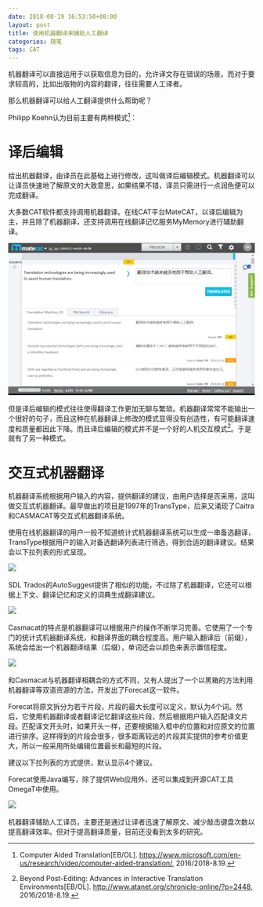 ```yaml
---
date: 2018-08-19 16:53:50+08:00
layout: post
title: 使用机器翻译来辅助人工翻译
categories: 随笔
tags: CAT
---
```


机器翻译可以直接运用于以获取信息为目的，允许译文存在错误的场景。而对于要求较高的，比如出版物的内容的翻译，往往需要人工译者。

那么机器翻译可以给人工翻译提供什么帮助呢？

Philipp Koehn认为目前主要有两种模式[^pk]：

# 译后编辑

给出机器翻译，由译员在此基础上进行修改，这叫做译后编辑模式。机器翻译可以让译员快速地了解原文的大致意思，如果结果不错，译员只需进行一点润色便可以完成翻译。

大多数CAT软件都支持调用机器翻译。在线CAT平台MateCAT，以译后编辑为主，并且除了机器翻译，还支持调用在线翻译记忆服务MyMemory进行辅助翻译。

![](https://github.com/xulihang/xulihang.github.io/raw/master/album/mt/matecat.png)

但是译后编辑的模式往往使得翻译工作更加无聊与繁琐。机器翻译常常不能输出一个很好的句子，而且这种在机器翻译上修改的模式显得没有创造性，有可能翻译速度和质量都因此下降。而且译后编辑的模式并不是一个好的人机交互模式[^atanet]。于是就有了另一种模式。

# 交互式机器翻译

机器翻译系统根据用户输入的内容，提供翻译的建议，由用户选择是否采用，这叫做交互式机器翻译。最早做出的项目是1997年的TransType，后来又涌现了Caitra和CASMACAT等交互式机器翻译系统。

使用在线机器翻译的用户一般不知道统计式机器翻译系统可以生成一串备选翻译，TransType根据用户的输入对备选翻译列表进行筛选，得到合适的翻译建议。结果会以下拉列表的形式呈现。

![](https://github.com/xulihang/xulihang.github.io/raw/master/album/mt/transtype.png)

SDL Trados的AutoSuggest提供了相似的功能，不过除了机器翻译，它还可以根据上下文、翻译记忆和定义的词典生成翻译建议。

![](https://github.com/xulihang/xulihang.github.io/raw/master/album/mt/autosuggest.png)

Casmacat的特点是机器翻译可以根据用户的操作不断学习完善。它使用了一个专门的统计式机器翻译系统，和翻译界面的耦合程度高。用户输入翻译后（前缀），系统会给出一个机器翻译结果（后缀），单词还会以颜色来表示置信程度。

![](https://github.com/xulihang/xulihang.github.io/raw/master/album/mt/casmacat.png)

和Casmacat与机器翻译相耦合的方式不同，又有人提出了一个以黑箱的方法利用机器翻译等双语资源的方法，开发出了Forecat这一软件。

Forecat将原文拆分为若干片段，片段的最大长度可以定义，默认为4个词。然后，它使用机器翻译或者翻译记忆翻译这些片段，然后根据用户输入匹配译文片段。匹配译文开头时，如果开头一样，还要根据输入框中的位置和对应原文的位置进行排序。这样得到的片段会很多，很多距离较远的片段其实提供的参考价值更大，所以一般采用所处编辑位置最长和最短的片段。

建议以下拉列表的方式提供，默认显示4个建议。

Forecat使用Java编写，除了提供Web应用外，还可以集成到开源CAT工具OmegaT中使用。

![](https://github.com/xulihang/xulihang.github.io/raw/master/album/mt/forecat.png)


机器翻译辅助人工译员，主要还是通过让译者迅速了解原文、减少敲击键盘次数以提高翻译效率。但对于提高翻译质量，目前还没看到太多的研究。



[^pk]: Computer Aided Translation[EB/OL]. https://www.microsoft.com/en-us/research/video/computer-aided-translation/, 2016/2018-8.19.
[^atanet]: Beyond Post-Editing: Advances in Interactive Translation Environments[EB/OL]. http://www.atanet.org/chronicle-online/?p=2448, 2016/2018-8.19.